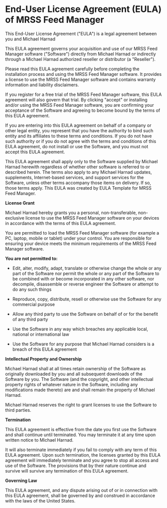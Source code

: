 # **End-User License Agreement (EULA) of MRSS Feed Manager**

This End-User License Agreement ("EULA") is a legal agreement between you and Michael Harnad

This EULA agreement governs your acquisition and use of our MRSS Feed Manager software ("Software") directly from Michael Harnad or indirectly through a Michael Harnad authorized reseller or distributor (a "Reseller").

Please read this EULA agreement carefully before completing the installation process and using the MRSS Feed Manager software. It provides a license to use the MRSS Feed Manager software and contains warranty information and liability disclaimers.

If you register for a free trial of the MRSS Feed Manager software, this EULA agreement will also govern that trial. By clicking "accept" or installing and/or using the MRSS Feed Manager software, you are confirming your acceptance of the Software and agreeing to become bound by the terms of this EULA agreement.

If you are entering into this EULA agreement on behalf of a company or other legal entity, you represent that you have the authority to bind such entity and its affiliates to these terms and conditions. If you do not have such authority or if you do not agree with the terms and conditions of this EULA agreement, do not install or use the Software, and you must not accept this EULA agreement.

This EULA agreement shall apply only to the Software supplied by Michael Harnad herewith regardless of whether other software is referred to or described herein. The terms also apply to any Michael Harnad updates, supplements, Internet-based services, and support services for the Software, unless other terms accompany those items on delivery. If so, those terms apply. This EULA was created by EULA Template for MRSS Feed Manager.

**License Grant**

Michael Harnad hereby grants you a personal, non-transferable, non-exclusive license to use the MRSS Feed Manager software on your devices in accordance with the terms of this EULA agreement.

You are permitted to load the MRSS Feed Manager software (for example a PC, laptop, mobile or tablet) under your control. You are responsible for ensuring your device meets the minimum requirements of the MRSS Feed Manager software.

**You are not permitted to:**

* Edit, alter, modify, adapt, translate or otherwise change the whole or any part of the Software nor permit the whole or any part of the Software to be combined with or become incorporated in any other software, nor decompile, disassemble or reverse engineer the Software or attempt to do any such things

* Reproduce, copy, distribute, resell or otherwise use the Software for any commercial purpose

* Allow any third party to use the Software on behalf of or for the benefit of any third party

* Use the Software in any way which breaches any applicable local, national or international law

* Use the Software for any purpose that Michael Harnad considers is a breach of this EULA agreement

**Intellectual Property and Ownership**

Michael Harnad shall at all times retain ownership of the Software as originally downloaded by you and all subsequent downloads of the Software by you. The Software (and the copyright, and other intellectual property rights of whatever nature in the Software, including any modifications made thereto) are and shall remain the property of Michael Harnad.

Michael Harnad reserves the right to grant licenses to use the Software to third parties.

**Termination**

This EULA agreement is effective from the date you first use the Software and shall continue until terminated. You may terminate it at any time upon written notice to Michael Harnad.

It will also terminate immediately if you fail to comply with any term of this EULA agreement. Upon such termination, the licenses granted by this EULA agreement will immediately terminate and you agree to stop all access and use of the Software. The provisions that by their nature continue and survive will survive any termination of this EULA agreement.

**Governing Law**

This EULA agreement, and any dispute arising out of or in connection with this EULA agreement, shall be governed by and construed in accordance with the laws of the United States.
